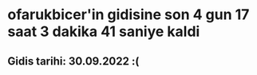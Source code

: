 # ofarukbicer'in gidisine son 4 gun 17 saat 3 dakika 41 saniye kaldi

## Gidis tarihi: 30.09.2022 :(